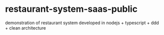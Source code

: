 # restaurant-system-saas-public
demonstration of restaurant system developed in nodejs + typescript + ddd + clean architecture
